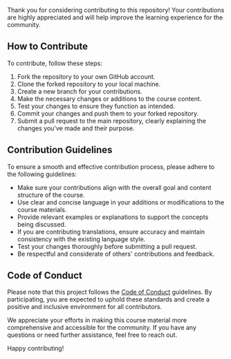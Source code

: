 Thank you for considering contributing to this repository! Your contributions are highly appreciated and will help improve the learning experience for the community.

## How to Contribute

To contribute, follow these steps:

1. Fork the repository to your own GitHub account.
2. Clone the forked repository to your local machine.
3. Create a new branch for your contributions.
4. Make the necessary changes or additions to the course content.
5. Test your changes to ensure they function as intended.
6. Commit your changes and push them to your forked repository.
7. Submit a pull request to the main repository, clearly explaining the changes you've made and their purpose.

## Contribution Guidelines

To ensure a smooth and effective contribution process, please adhere to the following guidelines:

-   Make sure your contributions align with the overall goal and content structure of the course.
-   Use clear and concise language in your additions or modifications to the course materials.
-   Provide relevant examples or explanations to support the concepts being discussed.
-   If you are contributing translations, ensure accuracy and maintain consistency with the existing language style.
-   Test your changes thoroughly before submitting a pull request.
-   Be respectful and considerate of others' contributions and feedback.

## Code of Conduct

Please note that this project follows the [Code of Conduct](./CODE_OF_CONDUCT.md) guidelines. By participating, you are expected to uphold these standards and create a positive and inclusive environment for all contributors.

We appreciate your efforts in making this course material more comprehensive and accessible for the community. If you have any questions or need further assistance, feel free to reach out.

Happy contributing!
